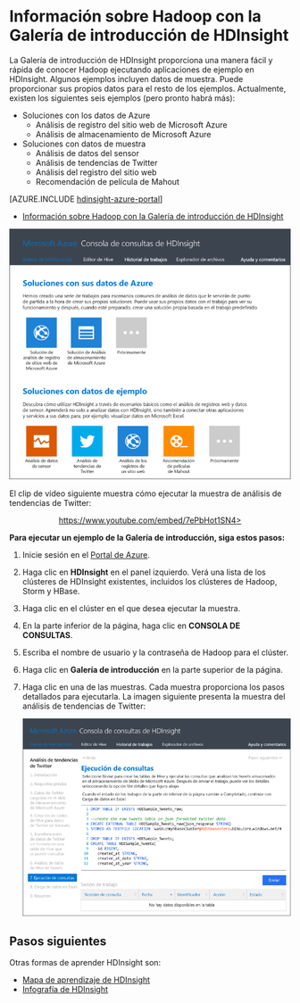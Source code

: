 <properties
   pageTitle="Información sobre Hadoop en HDInsight mediante la Galería de ejemplos | Microsoft Azure"
   description="Aprenda Hadoop rápidamente ejecutando aplicaciones de ejemplo desde la Galería de introducción de HDInsight. Use datos de ejemplo o proporcione los suyos propios."
   services="hdinsight"
   documentationCenter=""
   authors="mumian"
   manager="paulettm"
   editor="cgronlun"/>

<tags
   ms.service="hdinsight"
   ms.workload="big-data"
   ms.tgt_pltfrm="na"
   ms.devlang="na"
   ms.topic="get-started-article"
   ms.date="12/02/2015"
   ms.author="jgao"/>

# Información sobre Hadoop con la Galería de introducción de HDInsight

La Galería de introducción de HDInsight proporciona una manera fácil y rápida de conocer Hadoop ejecutando aplicaciones de ejemplo en HDInsight. Algunos ejemplos incluyen datos de muestra. Puede proporcionar sus propios datos para el resto de los ejemplos. Actualmente, existen los siguientes seis ejemplos (pero pronto habrá más):

- Soluciones con los datos de Azure
	- Análisis de registro del sitio web de Microsoft Azure
	- Análisis de almacenamiento de Microsoft Azure
- Soluciones con datos de muestra
	- Análisis de datos del sensor
	- Análisis de tendencias de Twitter
	- Análisis del registro del sitio web
	- Recomendación de película de Mahout

[AZURE.INCLUDE [hdinsight-azure-portal](../../includes/hdinsight-azure-portal.md)]

* [Información sobre Hadoop con la Galería de introducción de HDInsight](hdinsight-learn-hadoop-use-sample-gallery.md)


![Soluciones de la Galería de introducción de HBase, Storm y Hadoop en HDInsight.][hdinsight.sample.gallery]

El clip de vídeo siguiente muestra cómo ejecutar la muestra de análisis de tendencias de Twitter:

<center><a href="https://www.youtube.com/embed/7ePbHot1SN4">https://www.youtube.com/embed/7ePbHot1SN4></a></center>


**Para ejecutar un ejemplo de la Galería de introducción, siga estos pasos:**

1.	Inicie sesión en el [Portal de Azure][azure.portal].
2.	Haga clic en **HDInsight** en el panel izquierdo. Verá una lista de los clústeres de HDInsight existentes, incluidos los clústeres de Hadoop, Storm y HBase.
3.	Haga clic en el clúster en el que desea ejecutar la muestra.
4.	En la parte inferior de la página, haga clic en **CONSOLA DE CONSULTAS**.
5.	Escriba el nombre de usuario y la contraseña de Hadoop para el clúster.
6.	Haga clic en **Galería de introducción** en la parte superior de la página.
7.	Haga clic en una de las muestras. Cada muestra proporciona los pasos detallados para ejecutarla. La imagen siguiente presenta la muestra del análisis de tendencias de Twitter:

	![Ejemplo de análisis de tendencias de Twitter en HDInsight][hdinsight.twitter.sample]

## Pasos siguientes
Otras formas de aprender HDInsight son:

- [Mapa de aprendizaje de HDInsight][hdinsight.learn.map]
- [Infografía de HDInsight][hdinsight.infographic]

<!--Image references-->
[hdinsight.sample.gallery]: ./media/hdinsight-learn-hadoop-use-sample-gallery/HDInsight-Getting-Started-Gallery.png
[hdinsight.twitter.sample]: ./media/hdinsight-learn-hadoop-use-sample-gallery/HDInsight-Twitter-Trend-Analysis-sample.png

<!--Link references-->
[hdinsight.learn.map]: hdinsight-learn-map.md
[hdinsight.infographic]: http://go.microsoft.com/fwlink/?linkid=523960
[azure.portal]: https://manage.windowsazure.com

<!---HONumber=AcomDC_1203_2015-->